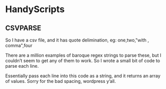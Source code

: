 HandyScripts
============

## CSVPARSE
So I have a csv file, and it has quote delimination, eg:
  one,two,"with , comma",four

There are a million examples of baroque regex strings to parse these, but I couldn’t seem to get any of them to work. So I wrote a small bit of code to parse each line.

Essentially pass each line into this code as a string, and it returns an array of values. Sorry for the bad spacing, wordpress y’all.
